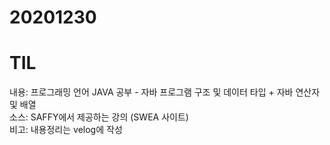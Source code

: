 # 20201230
# TIL

내용: 프로그래밍 언어 JAVA 공부 - 자바 프로그램 구조 및 데이터 타입 + 자바 연산자 및 배열
 <br>
소스: SAFFY에서 제공하는 강의 (SWEA 사이트) <br>
비고: 내용정리는 velog에 작성 <br>
